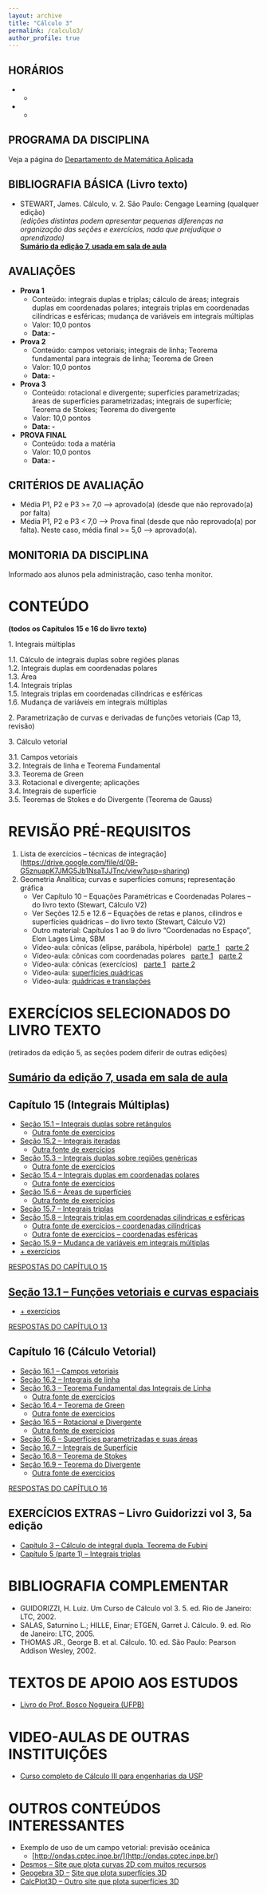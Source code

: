 ```yaml
---
layout: archive
title: "Cálculo 3"
permalink: /calculo3/
author_profile: true
---
```


## HORÁRIOS

*   -
*   -

## PROGRAMA DA DISCIPLINA

Veja a página do [Departamento de Matemática Aplicada](http://matematicaaplicada.saomateus.ufes.br/programas-de-disciplinas-do-dma)

## BIBLIOGRAFIA BÁSICA (Livro texto)

*   STEWART, James. Cálculo, v. 2\. São Paulo: Cengage Learning (qualquer edição)  
    _(edições distintas podem apresentar pequenas diferenças na organização das seções e exercícios, nada que prejudique o aprendizado)_  
    [**Sumário da edição 7, usada em sala de aula**](https://issuu.com/cengagebrasil/docs/livreto_9788522112593)

## AVALIAÇÕES

*   **Prova 1**
    *   Conteúdo: integrais duplas e triplas; cálculo de áreas; integrais duplas em coordenadas polares; integrais triplas em coordenadas cilíndricas e esféricas; mudança de variáveis em integrais múltiplas
    *   Valor: 10,0 pontos
    *   **Data: -**
*   **Prova 2**
    *   Conteúdo: campos vetoriais; integrais de linha; Teorema fundamental para integrais de linha; Teorema de Green
    *   Valor: 10,0 pontos
    *   **Data: -**
*   **Prova 3**
    *   Conteúdo: rotacional e divergente; superfícies parametrizadas; áreas de superfícies parametrizadas; integrais de superfície; Teorema de Stokes; Teorema do divergente
    *   Valor: 10,0 pontos
    *   **Data: -**
*   **PROVA FINAL**
    *   Conteúdo: toda a matéria
    *   Valor: 10,0 pontos
    *   **Data: -**

## CRITÉRIOS DE AVALIAÇÃO

*   Média P1, P2 e P3 >= 7,0 —–> aprovado(a) (desde que não reprovado(a) por falta)
*   Média P1, P2 e P3 < 7,0 —–> Prova final (desde que não reprovado(a) por falta). Neste caso, média final >= 5,0 —–> aprovado(a).

## MONITORIA DA DISCIPLINA

Informado aos alunos pela administração, caso tenha monitor.

# CONTEÚDO

**(todos os Capítulos 15 e 16 do livro texto)**

1\. Integrais múltiplas

1.1\. Cálculo de integrais duplas sobre regiões planas  
1.2\. Integrais duplas em coordenadas polares  
1.3\. Área  
1.4\. Integrais triplas  
1.5\. Integrais triplas em coordenadas cilíndricas e esféricas  
1.6\. Mudança de variáveis em integrais múltiplas

2\. Parametrização de curvas e derivadas de funções vetoriais (Cap 13, revisão)

3\. Cálculo vetorial

3.1\. Campos vetoriais  
3.2\. Integrais de linha e Teorema Fundamental  
3.3\. Teorema de Green  
3.3\. Rotacional e divergente; aplicações  
3.4\. Integrais de superfície  
3.5\. Teoremas de Stokes e do Divergente (Teorema de Gauss)

# REVISÃO PRÉ-REQUISITOS

1. Lista de exercícios – técnicas de integração](https://drive.google.com/file/d/0B-G5znuapK7JMG5Jb1NsaTJJTnc/view?usp=sharing)
2. Geometria Analítica; curvas e superfícies comuns; representação gráfica
   *   Ver Capítulo 10 – Equações Paramétricas e Coordenadas Polares – do livro texto (Stewart, Cálculo V2)
   *   Ver Seções 12.5 e 12.6 – Equações de retas e planos, cilindros e superfícies quádricas – do livro texto (Stewart, Cálculo V2)
   *   Outro material: Capítulos 1 ao 9 do livro “Coordenadas no Espaço”, Elon Lages Lima, SBM
   *   Vídeo-aula: cônicas (elipse, parábola, hipérbole)   [parte 1](https://www.youtube.com/watch?v=xaz2au3nILI&list=PLxI8Can9yAHdmzItRKhWYl_ZsDe44PUrp&index=28)   [parte 2](https://www.youtube.com/watch?v=ZjnILSAttec&index=29&list=PLxI8Can9yAHdmzItRKhWYl_ZsDe44PUrp)
   *   Vídeo-aula: cônicas com coordenadas polares   [parte 1](https://www.youtube.com/watch?v=75xOuS8PRes&list=PLxI8Can9yAHdmzItRKhWYl_ZsDe44PUrp&index=30)   [parte 2](https://www.youtube.com/watch?v=ngEEuGjOCvE&list=PLxI8Can9yAHdmzItRKhWYl_ZsDe44PUrp&index=31)
   *   Vídeo-aula: cônicas (exercícios)   [parte 1](https://www.youtube.com/watch?v=Gehyr2mjd3w&list=PLxI8Can9yAHdmzItRKhWYl_ZsDe44PUrp&index=33)   [parte 2](https://www.youtube.com/watch?v=S6J_TEUMYvw&list=PLxI8Can9yAHdmzItRKhWYl_ZsDe44PUrp&index=34)
   *   Vídeo-aula: [superfícies quádricas](https://www.youtube.com/watch?v=rhJVauV0YbM&index=39&list=PLxI8Can9yAHdmzItRKhWYl_ZsDe44PUrp)
   *   Vídeo-aula: [quádricas e translações](https://www.youtube.com/watch?v=ezrsvwn2jRw&list=PLxI8Can9yAHdmzItRKhWYl_ZsDe44PUrp&index=40)

# EXERCÍCIOS SELECIONADOS DO LIVRO TEXTO  
(retirados da edição 5, as seções podem diferir de outras edições)

## [Sumário da edição 7, usada em sala de aula](https://issuu.com/cengagebrasil/docs/livreto_9788522112593)

## Capítulo 15 (Integrais Múltiplas)

*   [Seção 15.1 – Integrais duplas sobre retângulos](https://drive.google.com/file/d/0B-G5znuapK7JcUo1VjhkY3BNUk0/view?usp=sharing)
    *   [Outra fonte de exercícios](http://cursos.ime.unicamp.br/disciplinas/ma211-calculo-ii/integrais-duplas/sobre-retangulo/)
*   [Seção 15.2 – Integrais iteradas](https://drive.google.com/file/d/0B-G5znuapK7JR3ZINHFKcFo3Qk0/view?usp=sharing)
    *   [Outra fonte de exercícios](http://cursos.ime.unicamp.br/disciplinas/ma211-calculo-ii/integrais-duplas/iteradas/)
*   [Seção 15.3 – Integrais duplas sobre regiões genéricas](https://drive.google.com/file/d/0B-G5znuapK7JbklvdFN3eXdkWjA/view?usp=sharing)
    *   [Outra fonte de exercícios](http://cursos.ime.unicamp.br/disciplinas/ma211-calculo-ii/integrais-duplas/sobre-regiao-geral/)
*   [Seção 15.4 – Integrais duplas em coordenadas polares](https://drive.google.com/file/d/0B-G5znuapK7Jb05HZmFRNmxPdzA/view?usp=sharing)
    *   [Outra fonte de exercícios](http://cursos.ime.unicamp.br/disciplinas/ma211-calculo-ii/integrais-duplas/em-coordenadas-polares/)
*   [Seção 15.6 – Áreas de superfícies](https://drive.google.com/file/d/0B-G5znuapK7JcTd2RVF0aDZ2eWs/view?usp=sharing)
    *   [Outra fonte de exercícios](http://cursos.ime.unicamp.br/disciplinas/ma211-calculo-ii/integrais-duplas/area-de-superficie/)
*   [Seção 15.7 – Integrais triplas](https://drive.google.com/file/d/0B-G5znuapK7JLWxmTE91bXhObUE/view?usp=sharing)
*   [Seção 15.8 – Integrais triplas em coordenadas cilindricas e esféricas](https://drive.google.com/file/d/0B-G5znuapK7JM0xaRHRrc0VReVU/view?usp=sharing)
    *   [Outra fonte de exercícios – coordenadas cilíndricas](http://cursos.ime.unicamp.br/disciplinas/ma211-calculo-ii/integrais-triplas/em-coordenadas-cilindricas/)
    *   [Outra fonte de exercícios – coordenadas esféricas](http://cursos.ime.unicamp.br/disciplinas/ma211-calculo-ii/integrais-triplas/em-coordenadas-esfericas/)
*   [Seção 15.9 – Mudança de variáveis em integrais múltiplas](https://drive.google.com/file/d/0B-G5znuapK7Jd1RRT0ZNcjRhR3c/view?usp=sharing)
*   [+ exercícios](http://cursos.ime.unicamp.br/disciplinas/ma211-calculo-ii/integrais-triplas/provas-e-exames/)

[RESPOSTAS DO CAPÍTULO 15](https://drive.google.com/file/d/0B-G5znuapK7Jc0U3T0FtZDNPX0U/view?usp=sharing)

## [Seção 13.1 – Funções vetoriais e curvas espaciais](https://drive.google.com/file/d/0B-G5znuapK7JN1hhcno2a3pMMGs/view?usp=sharing)

*   [+ exercícios](http://cursos.ime.unicamp.br/disciplinas/ma211-calculo-ii/curvas-no-plano-e-no-espaco/)

[RESPOSTAS DO CAPÍTULO 13](https://drive.google.com/file/d/0B-G5znuapK7JWkZLS1lfc3pzN2M/view?usp=sharing)

## Capítulo 16 (Cálculo Vetorial)

*   [Seção 16.1 – Campos vetoriais](https://drive.google.com/file/d/0B-G5znuapK7JZFpPSGhYdGkzcHc/view?usp=sharing)
*   [Seção 16.2 – Integrais de linha](https://drive.google.com/file/d/0B-G5znuapK7JUUtGel9oRkFxRmM/view?usp=sharing)
*   [Seção 16.3 – Teorema Fundamental das Integrais de Linha](https://drive.google.com/file/d/0B-G5znuapK7JeXVkdFZ2U3NoRzQ/view?usp=sharing)
    *   [Outra fonte de exercícios](http://cursos.ime.unicamp.br/disciplinas/ma211-calculo-ii/integrais-de-linha/teorema-fundamental-das-integrais-de-linha/)
*   [Seção 16.4 – Teorema de Green](https://drive.google.com/file/d/0B-G5znuapK7JV1VUS0hPS3hZRnM/view?usp=sharing)
    *   [Outra fonte de exercícios](http://cursos.ime.unicamp.br/disciplinas/ma211-calculo-ii/integrais-de-linha/teorema-de-green/)
*   [Seção 16.5 – Rotacional e Divergente](https://drive.google.com/file/d/0B-G5znuapK7JcDBobHJXdnBVN3M/view?usp=sharing)
    *   [Outra fonte de exercícios](http://cursos.ime.unicamp.br/disciplinas/ma211-calculo-ii/rotacional-e-divergente/)
*   [Seção 16.6 – Superfícies parametrizadas e suas áreas](https://drive.google.com/file/d/0B-G5znuapK7Jang4QlNsNkpZbW8/view?usp=sharing)
*   [Seção 16.7 – Integrais de Superfície](https://drive.google.com/file/d/0B-G5znuapK7JV0Y2MTNJX0l3N1U/view?usp=sharing)
*   [Seção 16.8 – Teorema de Stokes](https://drive.google.com/file/d/0B-G5znuapK7Jc1AyUnhIbE9fWU0/view?usp=sharing)
*   [Seção 16.9 – Teorema do Divergente](https://drive.google.com/file/d/0B-G5znuapK7Jdm5qcEZoR1BUTTA/view?usp=sharing)
    *   [Outra fonte de exercícios](http://cursos.ime.unicamp.br/disciplinas/ma211-calculo-ii/integrais-de-superficie/)

[RESPOSTAS DO CAPÍTULO 16](https://drive.google.com/file/d/0B-G5znuapK7JbFRJNTdzZHFrY0k/view?usp=sharing)

## EXERCÍCIOS EXTRAS – Livro Guidorizzi vol 3, 5a edição

*   [Capítulo 3 – Cálculo de integral dupla. Teorema de Fubini](https://drive.google.com/file/d/0B-G5znuapK7JOFZzSkxCUm84dUk/view?usp=sharing)
*   [Capítulo 5 (parte 1) – Integrais triplas](https://drive.google.com/file/d/0B-G5znuapK7JeGFrTTd1R0tINWM/view?usp=sharing)

# BIBLIOGRAFIA COMPLEMENTAR

*   GUIDORIZZI, H. Luiz. Um Curso de Cálculo vol 3\. 5\. ed. Rio de Janeiro: LTC, 2002.
*   SALAS, Saturnino L.; HILLE, Einar; ETGEN, Garret J. Cálculo. 9\. ed. Rio de Janeiro: LTC, 2005.
*   THOMAS JR., George B. et al. Cálculo. 10\. ed. São Paulo: Pearson Addison Wesley, 2002.

# TEXTOS DE APOIO AOS ESTUDOS

*   [Livro do Prof. Bosco Nogueira (UFPB)](http://www.mat.ufpb.br/bosco/calculoiii2011/nciii.pdf)

# VIDEO-AULAS DE OUTRAS INSTITUIÇÕES

*   [Curso completo de Cálculo III para engenharias da USP](http://eaulas.usp.br/portal/course.action?course=6351)

# OUTROS CONTEÚDOS INTERESSANTES

*   Exemplo de uso de um campo vetorial: previsão oceânica
    *   [http://ondas.cptec.inpe.br/](http://ondas.cptec.inpe.br/)
*   [Desmos – Site que plota curvas 2D com muitos recursos](http://www.desmos.com/calculator)
*   [Geogebra 3D –](https://www.geogebra.org/3d?lang=pt) [Site que plota superfícies 3D](https://www.monroecc.edu/faculty/paulseeburger/calcnsf/CalcPlot3D/)
*   [CalcPlot3D – Outro site que plota superfícies 3D](https://www.monroecc.edu/faculty/paulseeburger/calcnsf/CalcPlot3D/)
